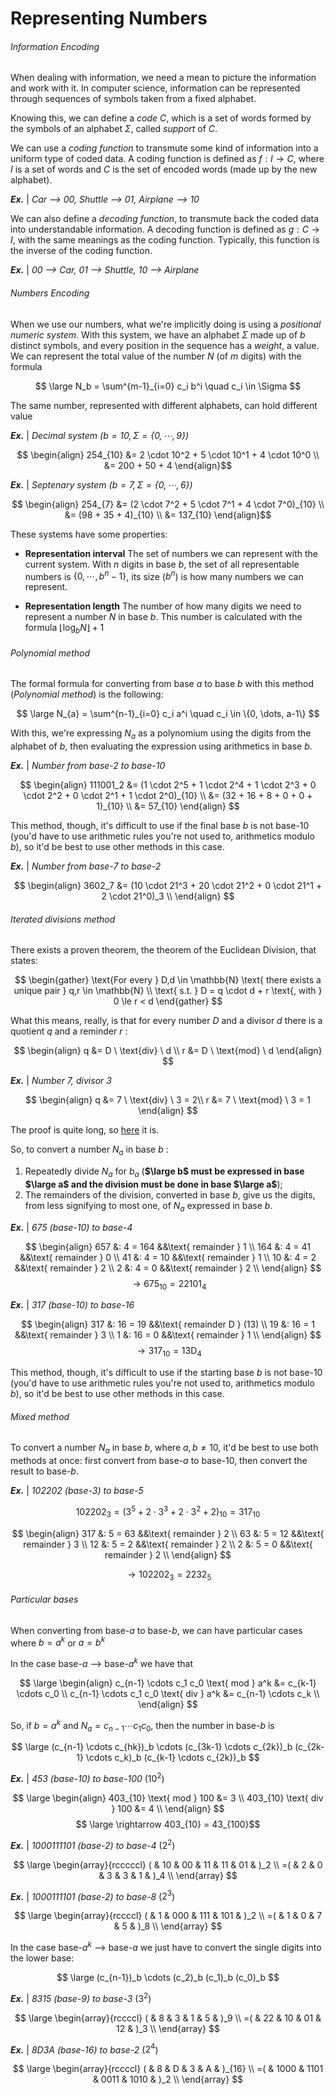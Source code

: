 # Representing Numbers

###### Information Encoding

When dealing with information, we need a mean to picture the information and work with it. In computer science, information can be represented through sequences of symbols taken from a fixed alphabet.

Knowing this, we can define a *code* $C$, which is a set of words formed by the symbols of an alphabet $\Sigma$, called *support* of $C$.

We can use a *coding function* to transmute some kind of information into a uniform type of coded data.
A coding function is defined as $f : I \rightarrow C$, where $I$ is a set of words and $C$ is the set of encoded words (made up by the new alphabet).

***Ex.*** | *Car --> 00, Shuttle --> 01, Airplane --> 10*

We can also define a *decoding function*, to transmute back the coded data into understandable information.
A decoding function is defined as $g : C \rightarrow I$, with the same meanings as the coding function. Typically, this function is the inverse of the coding function.

***Ex.*** | *00 --> Car, 01 --> Shuttle, 10 --> Airplane*


###### Numbers Encoding

When we use our numbers, what we're implicitly doing is using a *positional numeric system*. With this system, we have an alphabet $\Sigma$ made up of $b$ distinct symbols, and every position in the sequence has a *weight*, a value. We can represent the total value of the number $N$ (of $m$ digits) with the formula

$$ \large N_b = \sum^{m-1}_{i=0} c_i b^i \quad c_i \in \Sigma $$

The same number, represented with different alphabets, can hold different value

***Ex.*** | *Decimal system ($b = 10,\, \Sigma = \{0,\cdots,9\}$)*

$$ \begin{align}
254_{10} &= 2 \cdot 10^2 + 5 \cdot 10^1 + 4 \cdot 10^0 \\
&= 200 + 50 + 4
\end{align}$$

***Ex.*** | *Septenary system ($b = 7,\, \Sigma = \{0,\cdots,6\}$)*

$$ \begin{align}
254_{7} &= (2 \cdot 7^2 + 5 \cdot 7^1 + 4 \cdot 7^0)_{10} \\
&= (98 + 35 + 4)_{10} \\
&= 137_{10}
\end{align}$$

These systems have some properties:

- **Representation interval**
The set of numbers we can represent with the current system. With $n$ digits in base $b$, the set of all representable numbers is $\{0,\cdots,b^n-1\}$, its size ($b^n$) is how many numbers we can represent.

- **Representation length**
The number of how many digits we need to represent a number $N$ in base $b$. This number is calculated with the formula $\lfloor{ \log_b N }\rfloor + 1$


###### Polynomial method

The formal formula for converting from base $a$ to base $b$ with this method (*Polynomial method*) is the following:

$$ \large N_{a} = \sum^{n-1}_{i=0} c_i a^i \quad c_i \in \{0, \dots, a-1\} $$

With this, we're expressing $N_a$ as a polynomium using the digits from the alphabet of $b$, then evaluating the expression using arithmetics in base $b$.

***Ex.*** | *Number from base-2 to base-10*

$$ \begin{align}
111001_2 &= (1 \cdot 2^5 + 1 \cdot 2^4 + 1 \cdot 2^3 + 0 \cdot 2^2 + 0 \cdot 2^1 + 1 \cdot 2^0)_{10} \\
&= (32 + 16 + 8 + 0 + 0 + 1)_{10} \\
&= 57_{10}
\end{align} $$

This method, though, it's difficult to use if the final base $b$ is not base-10 (you'd have to use arithmetic rules you're not used to, arithmetics modulo $b$), so it'd be best to use other methods in this case.

***Ex.*** | *Number from base-7 to base-2*

$$ \begin{align}
3602_7 &= (10 \cdot 21^3 + 20 \cdot 21^2 + 0 \cdot 21^1 + 2 \cdot 21^0)_3 \\
\end{align} $$


###### Iterated divisions method

There exists a proven theorem, the theorem of the Euclidean Division, that states:

$$ \begin{gather}
\text{For every } D,d \in \mathbb{N}
\text{ there exists a unique pair } q,r \in \mathbb{N} \\
\text{ s.t. } D = q \cdot d + r
\text{, with } 0 \le r < d
\end{gather} $$

What this means, really, is that for every number $D$ and a divisor $d$ there is a quotient $q$ and a reminder $r$ :

$$ \begin{align}
q &= D \ \text{div} \ d \\
r &= D \ \text{mod} \ d
\end{align} $$

***Ex.*** | *Number 7, divisor 3*

$$ \begin{align}
q &= 7 \ \text{div} \ 3 = 2\\
r &= 7 \ \text{mod} \ 3 = 1
\end{align} $$

The proof is quite long, so [here](/Iterated%20division%20proof.md) it is.

So, to convert a number $N_a$ in base $b$ :
1. Repeatedly divide $N_a$ for $b_a$ (**$\large b$ must be expressed in base $\large a$ and the division must be done in base $\large a$**);
2. The remainders of the division, converted in base $b$, give us the digits, from less signifying to most one, of  $N_a$ expressed in base $b$.

***Ex.*** | *675 (base-10) to base-4*

$$ \begin{align}
657 &: 4 = 164 &&\text{ remainder } 1 \\
164 &: 4 = 41  &&\text{ remainder } 0 \\
 41 &: 4 = 10  &&\text{ remainder } 1 \\
 10 &: 4 = 2   &&\text{ remainder } 2 \\
  2 &: 4 = 0   &&\text{ remainder } 2 \\
\end{align} $$
$$ \rightarrow 675_{10} = 22101_4 $$

***Ex.*** | *317 (base-10) to base-16*

$$ \begin{align}
317 &: 16 = 19 &&\text{ remainder D } (13) \\
 19 &: 16 = 1  &&\text{ remainder } 3 \\
  1 &: 16 = 0  &&\text{ remainder } 1 \\
\end{align} $$
$$ \rightarrow 317_{10} = 13\text{D}_4 $$

This method, though, it's difficult to use if the starting base $b$ is not base-10 (you'd have to use arithmetic rules you're not used to, arithmetics modulo $b$), so it'd be best to use other methods in this case.


###### Mixed method

To convert a number $N_a$ in base $b$, where $a,b\ne10$, it'd be best to use both methods at once: first convert from base-$a$ to base-10, then convert the result to base-$b$.

***Ex.*** | *102202 (base-3) to base-5*

$$ 102202_3 = (3^5 + 2 \cdot 3^3 + 2 \cdot 3^2 + 2)_{10} = 317_{10} $$

$$ \begin{align}
317 &: 5 = 63 &&\text{ remainder } 2 \\
 63 &: 5 = 12 &&\text{ remainder } 3 \\
 12 &: 5 = 2  &&\text{ remainder } 2 \\
  2 &: 5 = 0  &&\text{ remainder } 2 \\
\end{align} $$

$$ \rightarrow 102202_3 = 2232_5 $$


###### Particular bases

When converting from base-$a$ to base-$b$, we can have particular cases where $b = a^k$ or $a = b^k$

In the case base-$a$ --> base-$a^k$ we have that

$$ \large \begin{align}
c_{n-1} \cdots c_1 c_0 \text{ mod } a^k &= c_{k-1} \cdots c_0 \\
c_{n-1} \cdots c_1 c_0 \text{ div } a^k &= c_{n-1} \cdots c_k \\
\end{align} $$

So, if $b = a^k$ and ${ N_a = c_{n-1} \cdots c_1 c_0 }$, then the number in base-$b$ is

$$ \large
(c_{n-1} \cdots c_{hk})_b
\cdots
(c_{3k-1} \cdots c_{2k})_b
(c_{2k-1} \cdots c_k)_b
(c_{k-1} \cdots c_{2k})_b
$$

***Ex.*** | *453 (base-10) to base-100*  ($10^2$)

$$ \large \begin{align}
403_{10} \text{ mod } 100 &= 3 \\
403_{10} \text{ div } 100 &= 4 \\
\end{align} $$
$$ \large \rightarrow 403_{10} = 43_{100}$$

***Ex.*** | *1000111101 (base-2) to base-4* ($2^2$)

$$ \large \begin{array}{rcccccl}
 ( & 10 & 00 & 11 & 11 & 01 & )_2 \\
=( &  2 &  0 &  3 &  3 &  1 & )_4 \\
\end{array} $$


***Ex.*** | *1000111101 (base-2) to base-8* ($2^3$)

$$ \large \begin{array}{rccccl}
 ( & 1 & 000 & 111 & 101 & )_2 \\
=( & 1 &  0  &  7  &  5  & )_8 \\
\end{array} $$

In the case base-$a^k$ --> base-$a$ we just have to convert the single digits into the lower base:

$$ \large (c_{n-1})_b \cdots (c_2)_b (c_1)_b (c_0)_b $$

***Ex.*** | *8315 (base-9) to base-3* ($3^2$)

$$ \large \begin{array}{rccccl}
 ( &  8 &  3 &  1 &  5 & )_9 \\
=( & 22 & 10 & 01 & 12 & )_3 \\
\end{array} $$


***Ex.*** | *8D3A (base-16) to base-2* ($2^4$)

$$ \large \begin{array}{rccccl}
 ( &    8 &    D &    3 &    A & )_{16} \\
=( & 1000 & 1101 & 0011 & 1010 & )_2    \\
\end{array} $$
